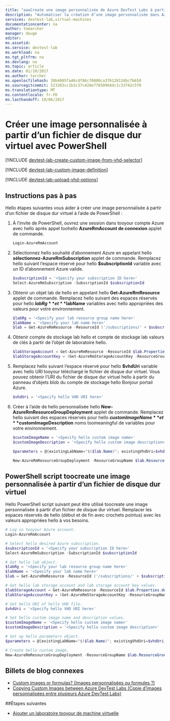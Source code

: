 ```yaml
---
title: "aaaCreate une image personnalisée de Azure DevTest Labs à partir d’un fichier de disque dur virtuel à l’aide de PowerShell | Documents Microsoft"
description: "Automatiser la création d’une image personnalisée dans Azure DevTest Labs à partir d’un fichier de disque dur virtuel avec PowerShell"
services: devtest-lab,virtual-machines
documentationcenter: na
author: tomarcher
manager: douge
editor: 
ms.assetid: 
ms.service: devtest-lab
ms.workload: na
ms.tgt_pltfrm: na
ms.devlang: na
ms.topic: article
ms.date: 01/10/2017
ms.author: tarcher
ms.openlocfilehash: 39b4005fa46cdf86cf0800ca376128134bcfb650
ms.sourcegitcommit: 523283cc1b3c37c428e77850964dc1c33742c5f0
ms.translationtype: MT
ms.contentlocale: fr-FR
ms.lasthandoff: 10/06/2017
---
```

# <a name="create-a-custom-image-from-a-vhd-file-using-powershell"></a>Créer une image personnalisée à partir d’un fichier de disque dur virtuel avec PowerShell

[!INCLUDE [devtest-lab-create-custom-image-from-vhd-selector](../../includes/devtest-lab-create-custom-image-from-vhd-selector.md)]

[!INCLUDE [devtest-lab-custom-image-definition](../../includes/devtest-lab-custom-image-definition.md)]

[!INCLUDE [devtest-lab-upload-vhd-options](../../includes/devtest-lab-upload-vhd-options.md)]

## <a name="step-by-step-instructions"></a>Instructions pas à pas

Hello étapes suivantes vous aider à créer une image personnalisée à partir d’un fichier de disque dur virtuel à l’aide de PowerShell :

1. À l’invite de PowerShell, ouvrez une session dans tooyour compte Azure avec hello après appel toohello **AzureRmAccount de connexion** applet de commande.  
    
    ```PowerShell
    Login-AzureRmAccount
    ```

1.  Sélectionnez hello souhaité d’abonnement Azure en appelant hello **sélectionnez-AzureRmSubscription** applet de commande. Remplacez hello suivant l’espace réservé pour hello **$subscriptionId** variable avec un ID d’abonnement Azure valide. 

    ```PowerShell
    $subscriptionId = '<Specify your subscription ID here>'
    Select-AzureRmSubscription -SubscriptionId $subscriptionId
    ```

1.  Obtenir un objet lab de hello en appelant hello **Get-AzureRmResource** applet de commande. Remplacez hello suivant des espaces réservés pour hello **$labRg** et **$labName** variables avec hello appropriées des valeurs pour votre environnement. 

    ```PowerShell
    $labRg = '<Specify your lab resource group name here>'
    $labName = '<Specify your lab name here>'
    $lab = Get-AzureRmResource -ResourceId ('/subscriptions/' + $subscriptionId + '/resourceGroups/' + $labRg + '/providers/Microsoft.DevTestLab/labs/' + $labName)
    ```
 
1.  Obtenir compte de stockage lab hello et compte de stockage lab valeurs de clés à partir de l’objet de laboratoire hello. 

    ```PowerShell
    $labStorageAccount = Get-AzureRmResource -ResourceId $lab.Properties.defaultStorageAccount 
    $labStorageAccountKey = (Get-AzureRmStorageAccountKey -ResourceGroupName $labStorageAccount.ResourceGroupName -Name $labStorageAccount.ResourceName)[0].Value
    ```

1.  Remplacez hello suivant l’espace réservé pour hello **$vhdUri** variable avec hello URI tooyour téléchargé le fichier de disque dur virtuel. Vous pouvez obtenir l’URI du fichier de disque dur virtuel hello à partir du panneau d’objets blob du compte de stockage hello Bonjour portail Azure.

    ```PowerShell
    $vhdUri = '<Specify hello VHD URI here>'
    ```

1.  Créer à l’aide de hello personnalisée hello **New-AzureRmResourceGroupDeployment** applet de commande. Remplacez hello suivant des espaces réservés pour hello **$customImageName** et **$customImageDescription** noms toomeaningful de variables pour votre environnement.

    ```PowerShell
    $customImageName = '<Specify hello custom image name>'
    $customImageDescription = '<Specify hello custom image description>'

    $parameters = @{existingLabName="$($lab.Name)"; existingVhdUri=$vhdUri; imageOsType='windows'; isVhdSysPrepped=$false; imageName=$customImageName; imageDescription=$customImageDescription}

    New-AzureRmResourceGroupDeployment -ResourceGroupName $lab.ResourceGroupName -Name CreateCustomImage -TemplateUri 'https://raw.githubusercontent.com/Azure/azure-devtestlab/master/Samples/201-dtl-create-customimage-from-vhd/azuredeploy.json' -TemplateParameterObject $parameters
    ```

## <a name="powershell-script-toocreate-a-custom-image-from-a-vhd-file"></a>PowerShell script toocreate une image personnalisée à partir d’un fichier de disque dur virtuel

Hello PowerShell script suivant peut être utilisé toocreate une image personnalisée à partir d’un fichier de disque dur virtuel. Remplacer les espaces réservés de hello (début et de fin avec crochets pointus) avec les valeurs appropriées hello à vos besoins. 

```PowerShell
# Log in tooyour Azure account.  
Login-AzureRmAccount

# Select hello desired Azure subscription. 
$subscriptionId = '<Specify your subscription ID here>'
Select-AzureRmSubscription -SubscriptionId $subscriptionId

# Get hello lab object.
$labRg = '<Specify your lab resource group name here>'
$labName = '<Specify your lab name here>'
$lab = Get-AzureRmResource -ResourceId ('/subscriptions/' + $subscriptionId + '/resourceGroups/' + $labRg + '/providers/Microsoft.DevTestLab/labs/' + $labName)

# Get hello lab storage account and lab storage account key values.
$labStorageAccount = Get-AzureRmResource -ResourceId $lab.Properties.defaultStorageAccount 
$labStorageAccountKey = (Get-AzureRmStorageAccountKey -ResourceGroupName $labStorageAccount.ResourceGroupName -Name $labStorageAccount.ResourceName)[0].Value

# Set hello URI of hello VHD file.  
$vhdUri = '<Specify hello VHD URI here>'

# Set hello custom image name and description values.
$customImageName = '<Specify hello custom image name>'
$customImageDescription = '<Specify hello custom image description>'

# Set up hello parameters object.
$parameters = @{existingLabName="$($lab.Name)"; existingVhdUri=$vhdUri; imageOsType='windows'; isVhdSysPrepped=$false; imageName=$customImageName; imageDescription=$customImageDescription}

# Create hello custom image. 
New-AzureRmResourceGroupDeployment -ResourceGroupName $lab.ResourceGroupName -Name CreateCustomImage -TemplateUri 'https://raw.githubusercontent.com/Azure/azure-devtestlab/master/Samples/201-dtl-create-customimage-from-vhd/azuredeploy.json' -TemplateParameterObject $parameters
```

## <a name="related-blog-posts"></a>Billets de blog connexes

- [Custom images or formulas? (Images personnalisées ou formules ?)](https://blogs.msdn.microsoft.com/devtestlab/2016/04/06/custom-images-or-formulas/)
- [Copying Custom Images between Azure DevTest Labs (Copie d’images personnalisées entre plusieurs Azure DevTest Labs)](http://www.visualstudiogeeks.com/blog/DevOps/How-To-Move-CustomImages-VHD-Between-AzureDevTestLabs#copying-custom-images-between-azure-devtest-labs)

##<a name="next-steps"></a>Étapes suivantes

- [Ajouter un laboratoire tooyour de machine virtuelle](./devtest-lab-add-vm-with-artifacts.md)

